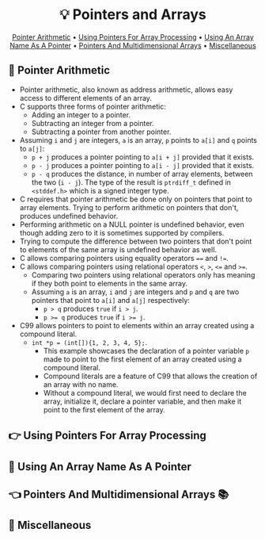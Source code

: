 <h1 align="center">💡<strong> Pointers and Arrays</strong></h1>
<p align="center">
  <a href="#abacus-pointer-arithmetic">Pointer Arithmetic</a> •
  <a href="#point_right-using-pointers-for-array-processing">Using Pointers For Array Processing</a> •
  <a href="#name_badge-using-an-array-name-as-a-pointer">Using An Array Name As A Pointer</a> •
  <a href="#point_left-pointers-and-multidimensional-arrays-books">Pointers And Multidimensional Arrays</a> •
  <a href="#game_die-miscellaneous"> Miscellaneous</a>
</p>

## :abacus: Pointer Arithmetic

* Pointer arithmetic, also known as address arithmetic, allows easy access to different elements of an array.
* C supports three forms of pointer arithmetic:
   * Adding an integer to a pointer.
   * Subtracting an integer from a pointer.
   * Subtracting a pointer from another pointer.
* Assuming ```i``` and ```j``` are integers, ```a``` is an array, ```p``` points to ```a[i]``` and ```q``` points to ```a[j]```:
   * ```p + j``` produces a pointer pointing to ```a[i + j]``` provided that it exists.
   * ```p - j``` produces a pointer pointing to ```a[i - j]``` provided that it exists.
   * ```p - q``` produces the distance, in number of array elements, between the two (```i - j```). The type of the result is ```ptrdiff_t``` defined in ```<stddef.h>``` which is a signed integer type.
* C requires that pointer arithmetic be done only on pointers that point to array elements. Trying to perform arithmetic on pointers that don't, produces undefined behavior.
* Performing arithmetic on a NULL pointer is undefined behavior, even though adding zero to it is sometimes supported by compilers.
* Trying to compute the difference between two pointers that don't point to elements of the same array is undefined behavior as well.
* C allows comparing pointers using equality operators ```==``` and ```!=```.
* C allows comparing pointers using relational operators ```<```, ```>```, ```<=``` and ```>=```.
   * Comparing two pointers using relational operators only has meaning if they both point to elements in the same array.
   * Assuming ```a``` is an array, ```i``` and ```j``` are integers and ```p``` and ```q``` are two pointers that point to ```a[i]``` and ```a[j]``` respectively:
      * ```p > q``` produces ```true``` if ```i > j```.
      * ```p >= q``` produces ```true``` if ```i >= j```.
* C99 allows pointers to point to elements within an array created using a compound literal.
   * ```int *p = (int[]){1, 2, 3, 4, 5};```.
      * This example showcases the declaration of a pointer variable ```p``` made to point to the first element of an array created using a compound literal.
      * Compound literals are a feature of C99 that allows the creation of an array with no name.
      * Without a compound literal, we would first need to declare the array, initialize it, declare a pointer variable, and then make it point to the first element of the array.

## :point_right: Using Pointers For Array Processing

## :name_badge: Using An Array Name As A Pointer

## :point_left: Pointers And Multidimensional Arrays :books:

## :game_die: Miscellaneous